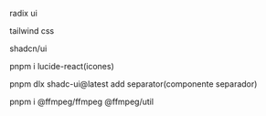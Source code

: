 radix ui

tailwind css

shadcn/ui

pnpm i lucide-react(icones)

pnpm dlx shadc-ui@latest add separator(componente separador)

pnpm i @ffmpeg/ffmpeg @ffmpeg/util 